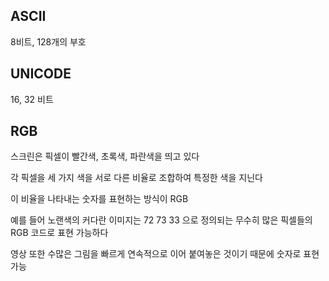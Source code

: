 ## ASCII
8비트, 128개의 부호


## UNICODE
16, 32 비트

## RGB
스크린은 픽셀이 빨간색, 초록색, 파란색을 띄고 있다

각 픽셀을 세 가지 색을 서로 다른 비율로 조합하여 특정한 색을 지닌다

이 비율을 나타내는 숫자를 표현하는 방식이 RGB

예를 들어 노랜색의 커다란 이미지는 72 73 33 으로 정의되는 무수히 많은 픽셀들의 RGB 코드로 표현 가능하다

영상 또한 수많은 그림을 빠르게 연속적으로 이어 붙여놓은 것이기 때문에 숫자로 표현 가능

